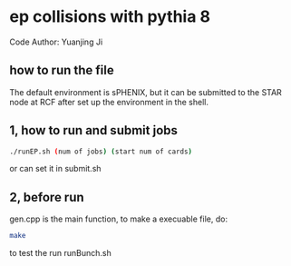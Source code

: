 # ep collisions with pythia 8
Code Author: Yuanjing Ji
## how to run the file
The default environment is sPHENIX, but it can be submitted to the STAR node at RCF after set up the environment in the shell.

## 1, how to run and submit jobs
```bash
./runEP.sh (num of jobs) (start num of cards) 
```
or can set it in submit.sh

## 2, before run
gen.cpp is the main function, to make a execuable file, do:
```bash
make
```
to test the run runBunch.sh

